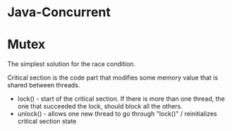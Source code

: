 # Java-Concurrent


# Mutex
  The simplest solution for the race condition.
  
  Critical section is the code part that modifies some memory value that is shared between threads.
  
  * lock() - start of the critical section. If there is more than one thread, the one that succeeded the lock, should block all the others.
  * unlock() - allows one new thread to go through "lock()" / reinitializes critical section state
